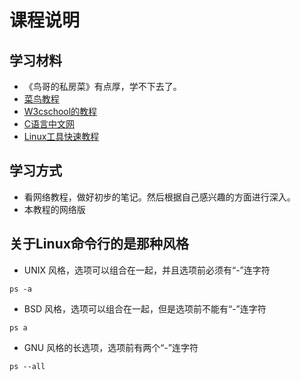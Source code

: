 # 课程说明

## 学习材料

* 《鸟哥的私房菜》有点厚，学不下去了。
* [菜鸟教程](https://www.runoob.com/linux/linux-install.html)
* [W3cschool的教程](https://www.w3cschool.cn/linux/linux-tutorial.html)
* [C语言中文网](http://c.biancheng.net/linux_tutorial/)
* [Linux工具快速教程](https://linuxtools-rst.readthedocs.io/zh_CN/latest/index.html)
## 学习方式

* 看网络教程，做好初步的笔记。然后根据自己感兴趣的方面进行深入。
* 本教程的网络版


## 关于Linux命令行的是那种风格

* UNIX 风格，选项可以组合在一起，并且选项前必须有“-”连字符
```
ps -a
```
* BSD 风格，选项可以组合在一起，但是选项前不能有“-”连字符

```
ps a
```
* GNU 风格的长选项，选项前有两个“-”连字符

```
ps --all
```